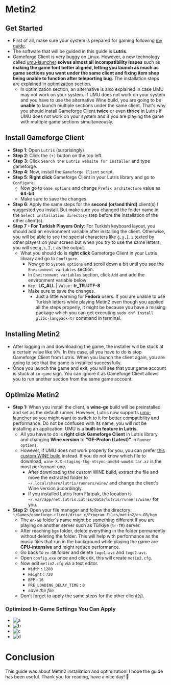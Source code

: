 # Metin2
## Get Started
- First of all, make sure your system is prepared for gaming following [my guide](https://github.com/cutiepenguins/Linux-Gaming-Guide).
- The software that will be guided in this guide is **Lutris**.
- Gameforge Client is very buggy on Linux. However, a new technology called [umu-launcher](https://github.com/Open-Wine-Components/umu-launcher) **solves almost all incompatibility issues** such as **making the game font better aligned, letting you launch as much as game sections you want under the same client and fixing item shop being unable to function after teleporting bug**. The installation steps are explained in [optimization](https://github.com/cutiepenguins/Linux-Gaming-Guide/blob/main/Game%20Specific%20Guides/Metin2-Installation-And-Optimization-Guide.md#optimize-metin2) section.
    - In optimization section, an alternative is also explained in case UMU may not work on your system. If UMU does not work on your system and you have to use the alternative Wine build, you are going to be **unable** to launch multiple sections under the same client. That's why you should install Gameforge Client **twice** or even **thrice** in Lutris if UMU does not work on your system and if you are playing the game with multiple game sections simultaneously.
## Install Gameforge Client
- **Step 1**: Open `Lutris` (surprisingly)
- **Step 2**: Click the `(+)` button on the top left.
- **Step 3**: Click `Search the Lutris website for installer` and type gameforge.
- **Step 4**: Now, install the `Gameforge Client` script.
- **Step 5**: **Right click** Gameforge Client in your Lutris library and go to `Configure`.
    - Now go to `Game options` and change `Prefix architecture` value as **64-bit**.
    - Make sure to save the changes.
- **Step 6**: Apply the same steps for the **second (or/and third)** client(s) I suggested you install. But make sure you changed the folder name in the `Select installation directory` step before the installation of the other client(s).
- **Step 7 - For Turkish Players Only**: For Turkish keyboard layout, you should add an environment variable after installing the client. Otherwise, you will be able to see the special characters like `ğ,ş,İ,ı` texted by other players on your screen but when you try to use the same letters, you will see `g,s,I,i` as the output.
    - What you should do is **right click** Gameforge Client in your Lutris library and go to `Configure`.
        - Now go to `System options` and scroll down a bit until you see the `Environment variables` section.
        - In `Environment variables` section, click `Add` and add the environment variable below:
        - `Key:` **LC_ALL** | `Value:` **tr_TR.UTF-8**
        - Make sure to save the changes.
            - Just a little warning for **Fedora** users. If you are unable to use Turkish letters while playing Metin2 even though you applied all the steps properly, it might be because you have a missing package which you can get executing `sudo dnf install glibc-langpack-tr` command in terminal.
## Installing Metin2
- After logging in and downloading the game, the installer will be stuck at a certain value like `97%`. In this case, all you have to do is stop Gameforge Client from Lutris. When you launch the client again, you are going to see that the game is installed successfully.
- Once you launch the game and exit, you will see that your game account is stuck at `in-game` sign. You can ignore it as Gameforge Client allows you to run another section from the same game account.
## Optimize Metin2
- **Step 1:** When you install the client, a **wine-ge** build will be preinstalled and set as the default runner. However, Lutris now supports [umu-launcher](https://github.com/Open-Wine-Components/umu-launcher) so you might want to switch to it for better compatibility and performance. Do not be confused with its name, you will not be installing an application. UMU is a **built-in feature in Lutris**.
    - All you have to do is **right click Gameforge Client** in Lutris library and changing **Wine version** to **"GE-Proton (Latest)"** in `Runner options`.
    - However, if UMU does not work properly for you, you can prefer [this custom WINE build](https://github.com/Kron4ek/Wine-Builds/releases) instead. If you do not know which file to download, `wine-X.X-staging-tkg-ntsync-amd64-wow64.tar.xz` is the most performant one.
        - After downloading the custom WINE build, extract the file and move the extracted folder to `~/.local/share/lutris/runners/wine/` and change the client's Wine version accordingly.
        - If you installed Lutris from Flatpak, the location is `~/.var/app/net.lutris.Lutris/data/lutris/runners/wine/` for you.
- **Step 2:** Open your file manager and follow the directory:
`~/Games/gameforge-client/drive_c/Program Files/metin2/en-GB/bgm`
    - The `en-GB` folder's name might be something different if you are playing on another server such as Türkiye (`tr-TR`) server.
    - After reaching `bgm` folder, delete everything in the folder permanently without deleting the folder. This will help with performance as the music files that run in the background while playing the game are **CPU-intensive** and might reduce performance.
    - Go back to `en-GB` folder and delete `logo1.avi` and `logo2.avi`.
    - Open `config.exe` once and click `OK`, this will create `metin2.cfg`.
    - Now edit `metin2.cfg` via a text editor.
        - `Width` **:** `1280`
        - `Height` **:** `720`
        - `BPP` **:** `16`
        - `PRE_LOADING_DELAY_TIME` **:** `0`
        - *save the file*
    - Don't forget to apply the same steps for the other client(s).
### Optimized In-Game Settings You Can Apply
- ![a](https://github.com/user-attachments/assets/92f5060c-eadf-4d70-88e8-11dbf212c6a0)
- ![b](https://github.com/user-attachments/assets/d503705a-d671-476c-9c9a-ae381648c421)
- ![c](https://github.com/user-attachments/assets/c3166494-01e0-4963-8fa4-088f05a08863)
- ![d](https://github.com/user-attachments/assets/8a78ec23-24e4-43da-b764-17d8c03f195d)
# Conclusion
This guide was about Metin2 installation and optimization! I hope the guide has been useful. Thank you for reading, have a nice day! 🐧

